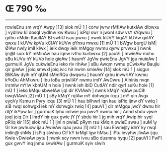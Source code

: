 # Œ 790 ‰
---
rcwieEnu sm vrqY Awpy ]13] slok mÚ 1 ] corw jwrw rMfIAw kutxIAw
dIbwxu ] vydInw kI dosqI vydInw kw Kwxu ] isPqI swr n jwxnI sdw vsY
sYqwnu ] gdhu cMdin KaulIAY BI swhU isau pwxu ] nwnk kUVY kiqAY kUVw
qxIAY qwxu ] kUVw kpVu kCIAY kUVw pYnxu mwxu ]1] mÚ 1 ] bWgw burgU
isM|ØIAw nwly imlI klwx ] ieik dwqy ieik mMgqy nwmu qyrw prvwxu ]
nwnk ijn@I suix kY mMinAw hau iqnw ivthu kurbwxu ]2] pauVI ] mwieAw
mohu sBu kUVu hY kUVo hoie gieAw ] haumY JgVw pwieEnu JgVY jgu muieAw ]
gurmuiK JgVu cukwieEnu ieko riv rihAw ] sBu Awqm rwmu pCwixAw
Baujlu qir gieAw ] joiq smwxI joiq ivic hir nwim smieAw ]14]
slok mÚ 1 ] siqgur BIiKAw dyih mY qUM sMmRQu dwqwru ] haumY grbu
invwrIAY kwmu k®oDu AhMkwru ] lbu loBu prjwlIAY nwmu imlY AwDwru ]
Aihinis nvqn inrmlw mYlw kbhUM n hoie ] nwnk ieh ibiD CutIAY ndir
qyrI suKu hoie ]1] mÚ 1 ] ieko kMqu sbweIAw ijqI dir KVIAwh ] nwnk
kMqY rqIAw puCih bwqVIAwh ]2] mÚ 1 ] sBy kMqY rqIAw mY dohwgix ikqu
] mY qin Avgx eyqVy Ksmu n Pyry icqu ]3] mÚ 1 ] hau bilhwrI iqn
kau isPiq ijnw dY vwiq ] siB rwqI sohwgxI iek mY dohwgix rwiq ]4]
pauVI ] dir mMgqu jwcY dwnu hir dIjY ik®pw kir ] gurmuiK lyhu imlwie jnu
pwvY nwmu hir ] Anhd sbdu vjwie joqI joiq Dir ] ihrdY hir gux gwie
jY jY sbdu hir ] jg mih vrqY Awip hir syqI pRIiq kir ]15] slok mÚ
1 ] ijnI n pwieE pRym rsu kMq n pwieE swau ] suM \y Gr kw pwhuxw ijau
AwieAw iqau jwau ]1] mÚ 1 ] sau Elwm@y idnY ky rwqI imlin@ shMs ]
isPiq slwhxu Cif kY krMgI lgw hMsu ] iPtu ievyhw jIivAw ijqu Kwie
vDwieAw pytu ] nwnk scy nwm ivxu sBo dusmnu hyqu ]2] pauVI ] FwFI
gux gwvY inq jnmu svwirAw ] gurmuiK syiv slwih
####

